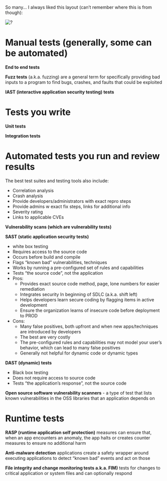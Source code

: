So many... I always liked this layout (can’t remember where this is from though):

![?](https://i.imgur.com/4K7whrp_d.jpg?maxwidth=640&shape=thumb&fidelity=medium)

# Manual tests (generally, some can be automated)
**End to end tests**

**Fuzz tests** (a.k.a. fuzzing) are a general term for specifically providing bad inputs to a program to find bugs, crashes, and faults that could be exploited

**IAST (interactive application security testing) tests**

# Tests you write 
**Unit tests** 

**Integration tests**

# Automated tests you run and review results
The best test suites and testing tools also include:
- Correlation analysis
- Crash analysis
- Provide developers/administrators with exact repro steps 
- Provide admins w exact fix steps, links for additional info
- Severity rating 
- Links to applicable CVEs

**Vulnerability scans (which are vulnerability tests)**

**SAST (static application security tests)**
- white box testing
- Requires access to the source code
- Occurs before build and compile
- Flags “known bad” vulnerabilities, techniques 
- Works by running a pre-configured set of rules and capabilities 
- Tests “the source code”, not the application 
- Pros:
   - Provides exact source code method, page, lone numbers for easier remediation 
   - Integrates security In beginning of SDLC (a.k.a. shift left)
   - Helps developers learn secure coding by flagging items in active development 
   - Ensure the organization learns of insecure code before deployment to PROD
- Cons:
   - Many false positives, both upfront and when new apps/techniques are introduced by developers 
   - The best are very costly
   - The pre-configured rules and capabilities may not model your user’s behavior, which can lead to many false positives 
   - Generally not helpful for dynamic code or dynamic types

**DAST (dynamic) tests**
- Black box testing
- Does not require access to source code
- Tests “the application’s response”, not the source code

**Open source software vulnerability scanners** - a type of test that lists known vulnerabilities in the OSS libraries that an application depends on

# Runtime tests
**RASP (runtime application self protection)** measures can ensure that, when an app encounters an anomaly, the app halts or creates counter measures to ensure no additional harm

**Anti-malware detection** applications create a safety wrapper around executing applications to detect “known bad” events and act on those

**File integrity and change monitoring tests a.k.a. FIM)** tests for changes to critical application or system files and can optionally respond


